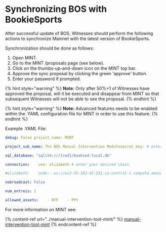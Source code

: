 # Synchronizing BOS with BookieSports

After successful update of BOS, Witnesses should perform the following actions to synchronize Mainnet with the latest version of BookieSports.

Synchronization should be done as follows:

1. Open MINT.
2. Go to the MINT /proposals page (see below).
3. Click on the thumbs-up-and-down icon on the MINT top bar.
4. Approve the sync proposal by clicking the green 'approve' button.&#x20;
5. Enter your password if prompted.

{% hint style="warning" %}
**Note**: Only after 50%+1 of Witnesses have approved the proposal, will it be executed and disappear from MINT so that subsequent Witnesses will not be able to see the proposal.
{% endhint %}

{% hint style="warning" %}
**Note:** Advanced features needs to be enabled within the .YAML configuration file for MINT in order to use this feature.
{% endhint %}

Example .YAML File:

```yaml
debug: False project_name: MINT

project_sub_name: The BOS Manual Intervention Modulesecret_key: # enter any random stringadvanced_features: True 

sql_database: "sqlite:///{cwd}/bookied-local.db" 

connection:    use: elizabeth # enter your desired chain     

#elizabeth:    node:- ws://ec2-35-182-42-231.ca-central-1.compute.amazonaws.com:8090        

nobroadcast: False        

num_entreis: 1 

allowed_assets:    - BTF    - PPY

```

For more information on MINT see:

{% content-ref url="../manual-intervention-tool-mint/" %}
[manual-intervention-tool-mint](../manual-intervention-tool-mint/)
{% endcontent-ref %}
